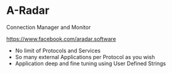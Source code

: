 # A-Radar
Connection Manager and Monitor

https://www.facebook.com/aradar.software

- No limit of Protocols and Services
- So many external Applications per Protocol as you wish
- Application deep and fine tuning using User Defined Strings
